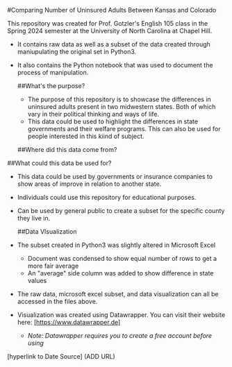 #Comparing Number of Uninsured Adults Between Kansas and Colorado

This repository was created for Prof. Gotzler's English 105 class in the Spring 2024 semester at the University of North Carolina at Chapel Hill.
- It contains raw data as well as a subset of the data created through maniupulating the original set in Python3.
- It also contains the Python notebook that was used to document the process of manipulation.
  
  ##What's the purpose?
  
  - The purpose of this repository is to showcase the differences in uninsured adults present in two midwestern states. Both of which vary in their political thinking and ways of life.
  - This data could be used to highlight the differences in state governments and their welfare programs. This can also be used for people interested in this kiind of subject. 

  ##Where did this data come from?

##What could this data be used for?

- This data could be used by governments or insurance companies to show areas of improve in relation to another state.
- Individuals could use this repository for educational purposes.
- Can be used by general public to create a subset for the specific county they live in.

  ##Data VIsualization
  
- The subset created in Python3 was slightly altered in Microsoft Excel
    - Document was condensed to show equal number of rows to get a more fair average
    - An "average" side column was added to show difference in state values
 - The raw data, microsoft excel subset, and data visualization can all be accessed in the files above.

 - Visualization was created using Datawrapper. You can visit their website here:
   [https://www.datawrapper.de] 
      - *Note: Datawrapper requires you to create a free account before using*
  
   

  [hyperlink to Date Source] (ADD URL)

  
